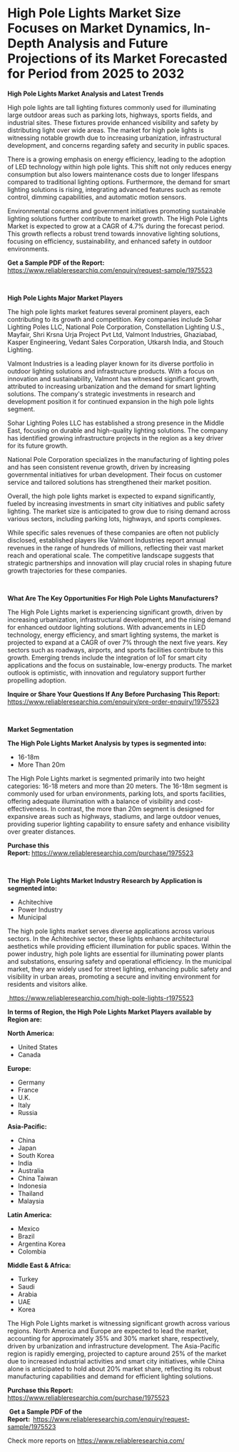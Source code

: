 <p><h1>High Pole Lights Market Size Focuses on Market Dynamics, In-Depth Analysis and Future Projections of its Market Forecasted for Period from 2025 to 2032</h1></p><p><strong>High Pole Lights Market Analysis and Latest Trends</strong></p>
<p><p>High pole lights are tall lighting fixtures commonly used for illuminating large outdoor areas such as parking lots, highways, sports fields, and industrial sites. These fixtures provide enhanced visibility and safety by distributing light over wide areas. The market for high pole lights is witnessing notable growth due to increasing urbanization, infrastructural development, and concerns regarding safety and security in public spaces.</p><p>There is a growing emphasis on energy efficiency, leading to the adoption of LED technology within high pole lights. This shift not only reduces energy consumption but also lowers maintenance costs due to longer lifespans compared to traditional lighting options. Furthermore, the demand for smart lighting solutions is rising, integrating advanced features such as remote control, dimming capabilities, and automatic motion sensors.</p><p>Environmental concerns and government initiatives promoting sustainable lighting solutions further contribute to market growth. The High Pole Lights Market is expected to grow at a CAGR of 4.7% during the forecast period. This growth reflects a robust trend towards innovative lighting solutions, focusing on efficiency, sustainability, and enhanced safety in outdoor environments.</p></p>
<p><strong>Get a Sample PDF of the Report:&nbsp;</strong> <a href="https://www.reliableresearchiq.com/enquiry/request-sample/1975523?utm_campaign=2580&utm_medium=2&utm_source=Github&utm_content=ia&utm_term=10042025&utm_id=high-pole-lights">https://www.reliableresearchiq.com/enquiry/request-sample/1975523</a></p>
<p>&nbsp;</p>
<p><strong>High Pole Lights Major Market Players</strong></p>
<p><p>The high pole lights market features several prominent players, each contributing to its growth and competition. Key companies include Sohar Lighting Poles LLC, National Pole Corporation, Constellation Lighting U.S., Mayfair, Shri Krsna Urja Project Pvt Ltd, Valmont Industries, Ghaziabad, Kasper Engineering, Vedant Sales Corporation, Utkarsh India, and Stouch Lighting. </p><p>Valmont Industries is a leading player known for its diverse portfolio in outdoor lighting solutions and infrastructure products. With a focus on innovation and sustainability, Valmont has witnessed significant growth, attributed to increasing urbanization and the demand for smart lighting solutions. The company's strategic investments in research and development position it for continued expansion in the high pole lights segment.</p><p>Sohar Lighting Poles LLC has established a strong presence in the Middle East, focusing on durable and high-quality lighting solutions. The company has identified growing infrastructure projects in the region as a key driver for its future growth.</p><p>National Pole Corporation specializes in the manufacturing of lighting poles and has seen consistent revenue growth, driven by increasing governmental initiatives for urban development. Their focus on customer service and tailored solutions has strengthened their market position.</p><p>Overall, the high pole lights market is expected to expand significantly, fueled by increasing investments in smart city initiatives and public safety lighting. The market size is anticipated to grow due to rising demand across various sectors, including parking lots, highways, and sports complexes.</p><p>While specific sales revenues of these companies are often not publicly disclosed, established players like Valmont Industries report annual revenues in the range of hundreds of millions, reflecting their vast market reach and operational scale. The competitive landscape suggests that strategic partnerships and innovation will play crucial roles in shaping future growth trajectories for these companies.</p></p>
<p>&nbsp;</p>
<p><strong>What Are The Key Opportunities For High Pole Lights Manufacturers?</strong></p>
<p><p>The High Pole Lights market is experiencing significant growth, driven by increasing urbanization, infrastructural development, and the rising demand for enhanced outdoor lighting solutions. With advancements in LED technology, energy efficiency, and smart lighting systems, the market is projected to expand at a CAGR of over 7% through the next five years. Key sectors such as roadways, airports, and sports facilities contribute to this growth. Emerging trends include the integration of IoT for smart city applications and the focus on sustainable, low-energy products. The market outlook is optimistic, with innovation and regulatory support further propelling adoption.</p></p>
<p><strong>Inquire or Share Your Questions If Any Before Purchasing This Report:</strong> <a href="https://www.reliableresearchiq.com/enquiry/pre-order-enquiry/1975523?utm_campaign=2580&utm_medium=2&utm_source=Github&utm_content=ia&utm_term=10042025&utm_id=high-pole-lights">https://www.reliableresearchiq.com/enquiry/pre-order-enquiry/1975523</a></p>
<p>&nbsp;</p>
<p><strong>Market Segmentation</strong></p>
<p><strong>The High Pole Lights Market Analysis by types is segmented into:</strong></p>
<p><ul><li>16-18m</li><li>More Than 20m</li></ul></p>
<p><p>The High Pole Lights market is segmented primarily into two height categories: 16-18 meters and more than 20 meters. The 16-18m segment is commonly used for urban environments, parking lots, and sports facilities, offering adequate illumination with a balance of visibility and cost-effectiveness. In contrast, the more than 20m segment is designed for expansive areas such as highways, stadiums, and large outdoor venues, providing superior lighting capability to ensure safety and enhance visibility over greater distances.</p></p>
<p><strong>Purchase this Report:&nbsp;</strong><a href="https://www.reliableresearchiq.com/purchase/1975523?utm_campaign=2580&utm_medium=2&utm_source=Github&utm_content=ia&utm_term=10042025&utm_id=high-pole-lights">https://www.reliableresearchiq.com/purchase/1975523</a></p>
<p>&nbsp;</p>
<p><strong>The High Pole Lights Market Industry Research by Application is segmented into:</strong></p>
<p><ul><li>Achitechive</li><li>Power Industry</li><li>Municipal</li></ul></p>
<p><p>The high pole lights market serves diverse applications across various sectors. In the Achitechive sector, these lights enhance architectural aesthetics while providing efficient illumination for public spaces. Within the power industry, high pole lights are essential for illuminating power plants and substations, ensuring safety and operational efficiency. In the municipal market, they are widely used for street lighting, enhancing public safety and visibility in urban areas, promoting a secure and inviting environment for residents and visitors alike.</p></p>
<p><a href="https://www.reliableresearchiq.com/high-pole-lights-r1975523?utm_campaign=2580&utm_medium=2&utm_source=Github&utm_content=ia&utm_term=10042025&utm_id=high-pole-lights">&nbsp;https://www.reliableresearchiq.com/high-pole-lights-r1975523</a></p>
<p><strong>In terms of Region, the High Pole Lights Market Players available by Region are:</strong></p>
<p>
    <p> <strong> North America: </strong>
        <ul>
            <li>United States</li>
            <li>Canada</li>
        </ul>
        </p> 
    <p> <strong> Europe: </strong>
        <ul>
            <li>Germany</li>
            <li>France</li>
            <li>U.K.</li>
            <li>Italy</li>
            <li>Russia</li>
        </ul>
        </p> 
    <p> <strong> Asia-Pacific: </strong>
        <ul>
            <li>China</li>
            <li>Japan</li>
            <li>South Korea</li>
            <li>India</li>
            <li>Australia</li>
            <li>China Taiwan</li>
            <li>Indonesia</li>
            <li>Thailand</li>
            <li>Malaysia</li>
        </ul>
        </p> 
    <p> <strong> Latin America: </strong>
        <ul>
            <li>Mexico</li>
            <li>Brazil</li>
            <li>Argentina Korea</li>
            <li>Colombia</li>
        </ul>
        </p> 
    <p> <strong> Middle East & Africa: </strong>
        <ul>
            <li>Turkey</li>
            <li>Saudi</li>
            <li>Arabia</li>
            <li>UAE</li>
            <li>Korea</li>
        </ul>
    </p>
    </p>
<p><p>The High Pole Lights market is witnessing significant growth across various regions. North America and Europe are expected to lead the market, accounting for approximately 35% and 30% market share, respectively, driven by urbanization and infrastructure development. The Asia-Pacific region is rapidly emerging, projected to capture around 25% of the market due to increased industrial activities and smart city initiatives, while China alone is anticipated to hold about 20% market share, reflecting its robust manufacturing capabilities and demand for efficient lighting solutions.</p></p>
<p><strong>Purchase this Report: </strong><a href="https://www.reliableresearchiq.com/purchase/1975523?utm_campaign=2580&utm_medium=2&utm_source=Github&utm_content=ia&utm_term=10042025&utm_id=high-pole-lights">https://www.reliableresearchiq.com/purchase/1975523</a></p>
<p>&nbsp;<strong>Get a Sample PDF of the Report:&nbsp;&nbsp;</strong><a href="https://www.reliableresearchiq.com/enquiry/request-sample/1975523?utm_campaign=2580&utm_medium=2&utm_source=Github&utm_content=ia&utm_term=10042025&utm_id=high-pole-lights">https://www.reliableresearchiq.com/enquiry/request-sample/1975523</a></p>
<p><strong></strong></p>
<p>Check more reports on <a href="https://www.reliableresearchiq.com/?utm_campaign=2580&utm_medium=2&utm_source=Github&utm_content=ia&utm_term=10042025&utm_id=high-pole-lights">https://www.reliableresearchiq.com/</a></p>